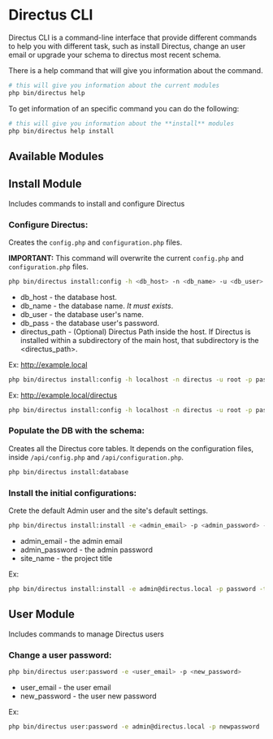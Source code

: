 # Directus CLI

Directus CLI is a command-line interface that provide different commands to help you with different task, such as install Directus, change an user email or upgrade your schema to directus most recent schema.

There is a help command that will give you information about the command.

```bash
# this will give you information about the current modules
php bin/directus help
```

To get information of an specific command you can do the following:

```bash
# this will give you information about the **install** modules
php bin/directus help install
```

## Available Modules

## Install Module
Includes commands to install and configure Directus

### Configure Directus:

Creates the `config.php` and `configuration.php` files.

**IMPORTANT:** This command will overwrite the current `config.php` and `configuration.php` files.

```bash
php bin/directus install:config -h <db_host> -n <db_name> -u <db_user> -p <db_pass> -d <directus_path>
```

- db_host - the database host.
- db_name - the database name. _It must exists_.
- db_user - the database user's name.
- db_pass - the database user's password.
- directus_path - (Optional) Directus Path inside the host. If Directus is installed within a subdirectory of the main host, that subdirectory is the <directus_path>.

Ex: http://example.local

```bash
php bin/directus install:config -h localhost -n directus -u root -p pass
```

Ex: http://example.local/directus

```bash
php bin/directus install:config -h localhost -n directus -u root -p pass -d directus
```

### Populate the DB with the schema:

Creates all the Directus core tables. It depends on the configuration files, inside `/api/config.php` and `/api/configuration.php`.

```bash
php bin/directus install:database
```

### Install the initial configurations:

Crete the default Admin user and the site's default settings.

```bash
php bin/directus install:install -e <admin_email> -p <admin_password> -t <site_name>
```

- admin_email - the admin email
- admin_password - the admin password
- site_name - the project title

Ex:
```bash
php bin/directus install:install -e admin@directus.local -p password -t "Directus Example"
```

## User Module
Includes commands to manage Directus users

### Change a user password:

```bash
php bin/directus user:password -e <user_email> -p <new_password>
```

- user_email - the user email
- new_password - the user new password

Ex:

```bash
php bin/directus user:password -e admin@directus.local -p newpassword
```